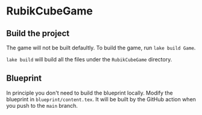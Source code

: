 # RubikCubeGame


## Build the project

The game will not be built defaultly. To build the game, run `lake build Game`.

`lake build` will build all the files under the `RubikCubeGame` directory.

## Blueprint

In principle you don't need to build the blueprint locally. Modify the blueprint in `blueprint/content.tex`. It will be built by the GitHub action when you push to the `main` branch.
